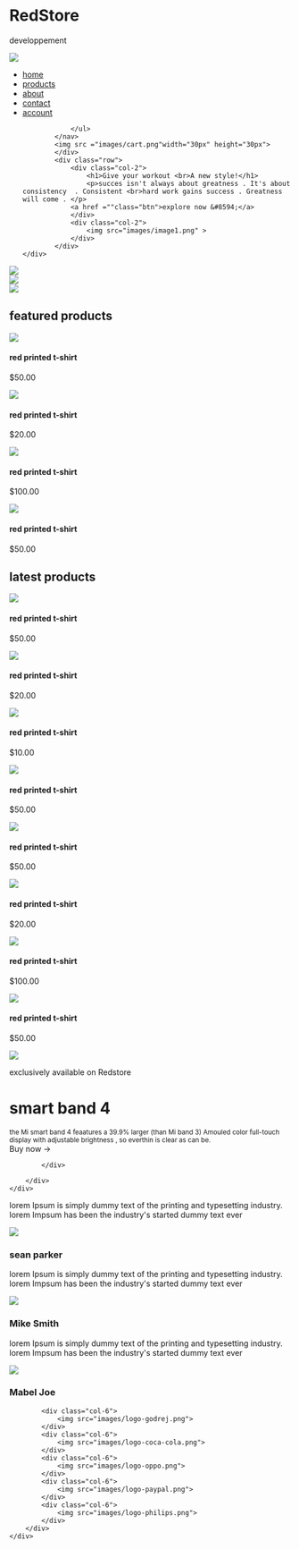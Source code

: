 # RedStore
developpement
 <!DOCTYPE html>
<html lang="en">
<head>
<meta charset="UTF-8">
    <title>Redstor | commerce</title>
    <link href="style.css" rel="stylesheet">
    <link rel="preconnect" href="https://fonts.googleapis.com">
    <link rel="preconnect" href="https://fonts.gstatic.com" crossorigin>
    <link href="https://fonts.googleapis.com/css2?family=Ephesis&family=Noto+Sans+JP:wght@100;500;900&display=swap" rel="stylesheet">
    <link rel="stylesheet" href="https://pro.fontawesome.com/releases/v5.10.0/css/all.css" integrity="sha384-AYmEC3Yw5cVb3ZcuHtOA93w35dYTsvhLPVnYs9eStHfGJvOvKxVfELGroGkvsg+p" crossorigin="anonymous"/>
   
</head>
<body>
<div class="header">
    <div class="container">
        <div class="navbar">
            <div class="logo">
                <img src="images/logo.png" with="125px">
            </div>
            <nav>
                <ul>
                    <li><a href="">home</a></li>
                    <li><a href="">products</a></li>
                    <li><a href="">about</a></li>
                    <li><a href="">contact</a></li>
                    <li><a href="">account</a></li>
                   
                </ul>
            </nav>
            <img src ="images/cart.png"width="30px" height="30px">
            </div>
            <div class="row">
                <div class="col-2">
                    <h1>Give your workout <br>A new style!</h1>
                    <p>succes isn't always about greatness . It's about consistency  . Consistent <br>hard work gains success . Greatness will come . </p>
                <a href =""class="btn">explore now &#8594;</a>
                </div>
                <div class="col-2">
                    <img src="images/image1.png" >
                </div>
            </div>
    </div>
    
</div>

<!------------------ featured categories ------------------->
<div class="categories">
   <div class="small-container"> <div class="row">
    <div class="col-3">
    <img src="images/category-1.jpg">
    </div> 
    <div class="col-3">
       <img src="images/category-2.jpg"> 
    </div> 
    <div class="col-3">
        <img src="images/category-3.jpg">
    </div> 
 </div></div> 
   
</div>
<!------------------ featured products ------------------->
<div class="small-container">
    <h2 class="title">featured products</h2>
    <div class="row">
        <div class="col-4">
            <img src="images/product-1.jpg">
            <h4>red printed t-shirt</h4>
            <div class="rating">
                <i class="fa fa-star"></i>
                <i class="fa fa-star"></i>
                <i class="fa fa-star"></i>
                <i class="fa fa-star"></i>
                <i class="fa fa-star-o" ></i>
                <i class="fa fa-star-half"></i>
            </div>
            <p>$50.00</p>
        </div>
        <div class="col-4">
            <img src="images/product-2.jpg">
            <h4>red printed t-shirt</h4>
            <div class="rating">
                <i class="fa fa-star"></i>
                <i class="fa fa-star"></i>
                <i class="fa fa-star"></i>
            </div>
            <p>$20.00</p>
        </div><div class="col-4">
            <img src="images/product-3.jpg">
            <h4>red printed t-shirt</h4>
            <div class="rating">
                <i class="fa fa-star"></i>
                <i class="fa fa-star"></i>
                <i class="fa fa-star"></i>
                <i class="fa fa-star-half"></i>
            </div>
            <p>$100.00</p>
        </div><div class="col-4">
            <img src="images/product-4.jpg">
            <h4>red printed t-shirt</h4>
            <div class="rating">
                <i class="fa fa-star"></i>
                <i class="fa fa-star"></i>
                <i class="fa fa-star"></i>
                <i class="fa fa-star"></i>
                <i class="fa fa-star-o" ></i>
                <i class="fa fa-star-half"></i>
            </div>
            <p>$50.00</p>
        </div>
    </div>
    <h2 class="title">latest products</h2>
    <div class="row">
        <div class="col-4">
            <img src="images/product-5.jpg">
            <h4>red printed t-shirt</h4>
            <div class="rating">
                <i class="fa fa-star"></i>
                <i class="fa fa-star"></i>
                <i class="fa fa-star"></i>
                <i class="fa fa-star"></i>
                <i class="fa fa-star-o" ></i>
                <i class="fa fa-star-half"></i>
            </div>
            <p>$50.00</p>
        </div>
        <div class="col-4">
            <img src="images/product-6.jpg">
            <h4>red printed t-shirt</h4>
            <div class="rating">
                <i class="fa fa-star"></i>
                <i class="fa fa-star"></i>
                <i class="fa fa-star"></i>
            </div>
            <p>$20.00</p>
        </div><div class="col-4">
            <img src="images/product-7.jpg">
            <h4>red printed t-shirt</h4>
            <div class="rating">
                <i class="fa fa-star"></i>
                <i class="fa fa-star"></i>
                <i class="fa fa-star"></i>
                <i class="fa fa-star-half"></i>
            </div>
            <p>$10.00</p>
        </div><div class="col-4">
            <img src="images/product-8.jpg">
            <h4>red printed t-shirt</h4>
            <div class="rating">
                <i class="fa fa-star"></i>
                <i class="fa fa-star"></i>
                <i class="fa fa-star"></i>
                <i class="fa fa-star"></i>
                <i class="fa fa-star-o" ></i>
                <i class="fa fa-star-half"></i>
            </div>
            <p>$50.00</p>
        </div>
    </div>
    <div class="row">
        <div class="col-4">
            <img src="images/product-9.jpg">
            <h4>red printed t-shirt</h4>
            <div class="rating">
                <i class="fa fa-star"></i>
                <i class="fa fa-star"></i>
                <i class="fa fa-star"></i>
                <i class="fa fa-star"></i>
                <i class="fa fa-star-o" ></i>
                <i class="fa fa-star-half"></i>
            </div>
            <p>$50.00</p>
        </div>
        <div class="col-4">
            <img src="images/product-10.jpg">
            <h4>red printed t-shirt</h4>
            <div class="rating">
                <i class="fa fa-star"></i>
                <i class="fa fa-star"></i>
                <i class="fa fa-star"></i>
            </div>
            <p>$20.00</p>
        </div><div class="col-4">
            <img src="images/product-11.jpg">
            <h4>red printed t-shirt</h4>
            <div class="rating">
                <i class="fa fa-star"></i>
                <i class="fa fa-star"></i>
                <i class="fa fa-star"></i>
                <i class="fa fa-star-half"></i>
            </div>
            <p>$100.00</p>
        </div><div class="col-4">
            <img src="images/product-12.jpg">
            <h4>red printed t-shirt</h4>
            <div class="rating">
                <i class="fa fa-star"></i>
                <i class="fa fa-star"></i>
                <i class="fa fa-star"></i>
                <i class="fa fa-star"></i>
                <i class="fa fa-star-o" ></i>
                <i class="fa fa-star-half"></i>
            </div>
            <p>$50.00</p>
        </div>
    </div>
</div>
<!-------- offer -------->
<div class="offer">
    <div class="small-container">
        <div class="row">
            <div class="col-2">
                <img src="images/exclusive.png"class="offer-img">
            </div>
            <div class="col-2">
                <p>exclusively available on Redstore</p>
                <h1>smart band 4</h1>
                <small>the Mi smart band 4 feaatures  a 39.9% larger (than Mi band 3) Amouled color full-touch display with adjustable brightness , so everthin is clear as can be.</small>
                <br><a herf ="" class="btn">Buy now &#8594;</a>

            </div>
        
        </div>
    </div>
</div>
<!------------------testimonial ------------------>
<div class="tesrimonial">
    <div class="small-container">
        <div class="row">
            <div class="col-5">
                <i class="fa fa-quote-left"></i>
                <p>lorem Ipsum is simply dummy text of the printing and typesetting industry. lorem Impsum has been the industry's started dummy text ever</p>
                <div class="rating">
                    <i class="fa fa-star"></i>
                    <i class="fa fa-star"></i>
                    <i class="fa fa-star"></i>
                    <i class="fa fa-star"></i>
                    <i class="fa fa-star-o" ></i>
                    <i class="fa fa-star-half"></i>
                </div>
                <img src="images/user-1.png">
                <h3>sean parker</h3>
            </div>
            <div class="col-5">
                <i class="fa fa-quote-left"></i>
                <p>lorem Ipsum is simply dummy text of the printing and typesetting industry. lorem Impsum has been the industry's started dummy text ever</p>
                <div class="rating">
                    <i class="fa fa-star"></i>
                    <i class="fa fa-star"></i>
                    <i class="fa fa-star"></i>
                    <i class="fa fa-star"></i>
                    <i class="fa fa-star-o" ></i>
                    <i class="fa fa-star-half"></i>
                </div>
                <img src="images/user-2.png">
                <h3>Mike Smith</h3>
            </div>
            <div class="col-5">
                <i class="fa fa-quote-left"></i>
                <p>lorem Ipsum is simply dummy text of the printing and typesetting industry. lorem Impsum has been the industry's started dummy text ever</p>
                <div class="rating">
                    <i class="fa fa-star"></i>
                    <i class="fa fa-star"></i>
                    <i class="fa fa-star"></i>
                    <i class="fa fa-star"></i>
                    <i class="fa fa-star-o" ></i>
                    <i class="fa fa-star-half"></i>
                </div>
                <img src="images/user-3.png">
                <h3>Mabel Joe</h3>
            </div>
        </div>
    </div>
</div>
<!-------brands------>
<div class="brans">
    <div class="small-container">
        <div class="row">
           
            <div class="col-6">
                <img src="images/logo-godrej.png">
            </div>
            <div class="col-6">
                <img src="images/logo-coca-cola.png">
            </div>
            <div class="col-6">
                <img src="images/logo-oppo.png">
            </div>
            <div class="col-6">
                <img src="images/logo-paypal.png">
            </div>
            <div class="col-6">
                <img src="images/logo-philips.png">
            </div>
        </div>
    </div>
</div>


    
</body>
</html>
